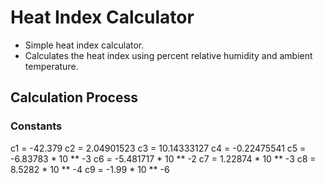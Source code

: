 # Heat Index Calculator
- Simple heat index calculator.
- Calculates the heat index using percent relative humidity and ambient temperature.

## Calculation Process
### Constants

c1 = -42.379
c2 = 2.04901523
c3 = 10.14333127
c4 = -0.22475541
c5 = -6.83783 * 10 ** -3
c6 = -5.481717 * 10 ** -2
c7 = 1.22874 * 10 ** -3
c8 = 8.5282 * 10 ** -4
c9 = -1.99 * 10 ** -6
